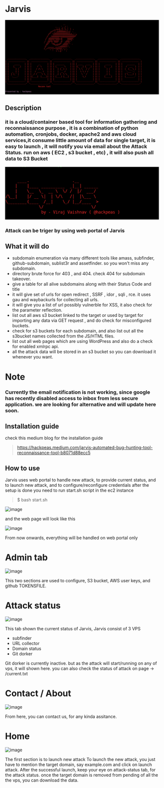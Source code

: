 # Jarvis
![jarvis first look](jarvis.png)
## **Description**
### it is a cloud/container based tool for information gathering and reconnaissance purpose , it is a combination of python automation, cronjobs, docker, apache2 and aws cloud services,it consume little amount of data for single target, it is easy to launch , it will notify you via email about the Attack Status. run on aws ( EC2 , s3 bucket , etc) , it will also push all data to S3 Bucket
![Jarvis image](jarvis2.png)

### Attack can be triger by using web portal of Jarvis

## What it will do 
- subdomain enumeration via many different tools like amass, subfinder, github-subdomain, sublist3r and assetfinder. so you won't miss any subdomain.
- directory brute force for 403 , and 404. check 404 for subdomain takeover.
- give a table for all alive subdomains along with their Status Code and title
- it will give set of urls for open redirect , SSRF , idor , sqli , rce. it uses gau and waybackurls for collecting all urls.
- it will give you a list of url possibly vulnerble for XSS, it also check for the parameter reflection.
- list out all aws s3 bucket linked to the target or used by target for importing any data via GET request , and do check for misconfigured buckets.
- check for s3 buckets for each subdomain, and also list out all the s3bucket names collected from the JS/HTML files.
- list out all web pages which are using WordPress and also do a check for enabled xmlrpc api.
- all the attack data will be stored in an s3 bucket so you can download it whenever you want.

# **Note**
### Currently the email notification is not working, since google has recently disabled access to inbox from less secure application. we are looking for alternative and will update here soon.

## Installation guide 
check this medium blog for the installation guide 
> https://hackpeas.medium.com/jarvis-automated-bug-hunting-tool-reconnaissance-tool-b8071d88ecc5

## How to use
Jarvis uses web portal to handle new attack, to provide current status, and to launch new attack, and to configure/reconfigure credentials
after the setup is done
you need to run start.sh script in the ec2 instance
> $ bash start.sh

![image](https://user-images.githubusercontent.com/60743167/173586053-618bfe6c-6b05-43fe-8713-ee1e50289cbf.png)

and the web page will look like this

![image](https://user-images.githubusercontent.com/60743167/173586811-6472b65a-52ce-4bbc-a18b-c9dad1820a87.png)

From now onwards, everything will be handled on web portal only

# Admin tab

![image](https://user-images.githubusercontent.com/60743167/173638028-d2a514c8-9409-4f63-a307-1a06fdb7b23b.png)

This two sections are used to configure, S3 bucket, AWS user keys, and github TOKENSFILE.

# Attack status

![image](https://user-images.githubusercontent.com/60743167/173638248-27531fbe-7c42-46bf-8fa6-fa67fc2087b7.png)

This tab shown the current status of Jarvis, 
Jarvis consist of 3 VPS 
- subfinder 
- URL collector 
- Domain status 
- Git dorker

Git dorker is currently inactive.
but as the attack will start/running on any of vps, it will shown here.
you can also check the status of attack on page -> /current.txt

# Contact / About

![image](https://user-images.githubusercontent.com/60743167/173638742-e593c25c-f1de-4da2-b89d-b95794f13509.png)

From here, you can contact us, for any kinda assitance.

# Home

![image](https://user-images.githubusercontent.com/60743167/173639004-955f2d20-8164-4700-8d33-338b71abe0a5.png)

The first section is to launch new attack 
To launch the new attack, you just have to mention the target domain, say example.com and click on launch attack.
After the successful launch, keep your eye on attack-status tab, for the attack status. once the target domain is removed from pending of all the the vps, you can download the data.

##


